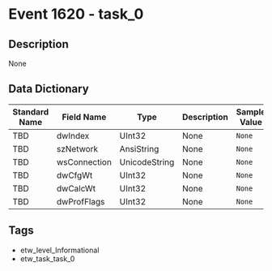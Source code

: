 # Event 1620 - task_0

## Description
None

## Data Dictionary
|Standard Name|Field Name|Type|Description|Sample Value|
|---|---|---|---|---|
|TBD|dwIndex|UInt32|None|`None`|
|TBD|szNetwork|AnsiString|None|`None`|
|TBD|wsConnection|UnicodeString|None|`None`|
|TBD|dwCfgWt|UInt32|None|`None`|
|TBD|dwCalcWt|UInt32|None|`None`|
|TBD|dwProfFlags|UInt32|None|`None`|

## Tags
* etw_level_Informational
* etw_task_task_0